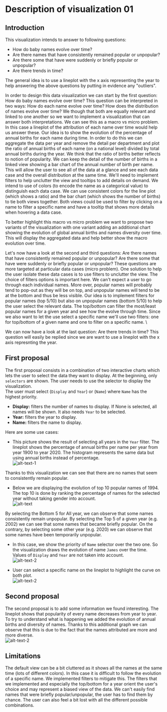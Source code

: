 # Description of visualization 01
## Introduction
This visualization intends to answer to following questions:
* How do baby names evolve over time? 
* Are there names that have consistently remained popular or unpopular? 
* Are there some that have were suddenly or briefly popular or unpopular? 
* Are there trends in time?

The general idea is to use a lineplot with the x axis representing the year to help answering the above questions by putting in evidence any "outliers".

In order to design this data visualization we can start by the first question: How do baby names evolve over time? This question can be interpreted in two ways: How do each name evolve over time? How does the distribution of names evolve over time? We though that both are equally relevant and linked to one another so we want to implement a visualization that can answer both interpretations. We can see this as a macro vs micro problem. In this case a lineplot of the attribution of each name over time would help us answer these. Our idea is to show the evolution of the percentage of annual births for each name during time. In order to do this we can aggregate the data per year and remove the detail per department and plot the ratio of annual births of each name (on a national level) divided by total annual births during the year. We think that the ratio of births better reflects to notion of popularity. We can keep the detail of the number of births in a linked view showing a bar chart of the annual number of birth per name. This will allow the user to see all of the data at a glance and see each data case and the overall distribution at the same time. We'll need to implement filters to help unclutter the view and tooltips to add details on demand. We intend to use of colors (to encode the name as a categorical value) to distinguish each data case. We can use consistent colors for the line plot (which shows a ratio) and the bar chart (which shows the number of births) to tie both views together. Both views could be used to filter by clicking on a name to filter a specific name and have a tooltip that shows more details when hovering a data case. 

To better highlight this macro vs micro problem we want to propose two variants of the visualization with one variant adding an additional chart showing the evolution of global annual births and names diversity over time. This will display the aggregated data and help better show the macro evolution over time.

Let's now have a look at the second and third questions: Are there names that have consistently remained popular or unpopular? Are there some that have were suddenly or briefly popular or unpopular? These questions are more targeted at particular data cases (micro problem). One solution to help the user isolate these data cases is to use filters to unclutter the view. The choice of filters options is important here. We can't expect a user to go through each individual names. More over, popular names will probably tend to pop-out as they will be on top, and unpopular names will tend to be at the bottom and thus be less visible. Our idea is to implement filters for popular names (top 5/10) but also on unpopular names (bottom 5/10) to help the user select the relevant data. The top/bottom can filter the most/least popular names for a given year and see how the evolve through time. Since we also want to let the use select a specific name we'll use two filters: one for top/bottom of a given name and one to filter on a specific name. \

We can now have a look at the last question: Are there trends in time? This question will easily be replied since we are want to use a lineplot with the x axis represnting the year.

## First proposal
The first proposal consists in a combination of two interactive charts which lets the user to select the data they want to display. At the beginning, only `selectors` are shown. The user needs to use the selector to display the visualization. \
The user must select (`Display` and `Year`) or (`Name`) where `Name` has the highest priority.
* **Display:** filters the number of names to display. If None is selected, all names will be shown. It also needs `Year` to be selected.
* **Year:** filters the year to display.
* **Name:** filters the name to display. 

Here are some use cases:
* This picture shows the result of selecting all years in the `Year` filter.
The lineplot shows the percentage of annual births per name per year from year 1900 to year 2020. The histogram represents the same data but using annual births instead of percentage. \
![alt-text-1](images/All_year.png "Year")

Thanks to this visualization we can see that there are no names that seem to consistently remain popular.

* Below we are displaying the evolution of top 10 popular names of 1994. The top 10 is done by ranking the percentage of names for the selected year without taking gender into account. \
![alt-text](images/top10_1994.png "1994_top10")

By selecting the Bottom 5 for All year, we can observe that some names consistently remain unpopular. By selecting the Top 5 of a given year (e.g. 2002) we can see that some names that became briefly popular. On the contrary, by selecting some other year (e.g. 2020) we can observe that some names have been temporarily unpopular.

* In this case, we show the priority of `Name` selector over the two one. So the visualization draws the evolution of name `James` over the time. Values of `Display` and `Year` are not taken into account. \
![alt-text-2](images/Name_prior_others.png "Name")


* User can select a specific name on the lineplot to highlight the curve on both plot. \
![alt-text-2](images/selection_filter.png "filter")

## Second proposal
The second proposal is to add some information we found interesting. The lineplot shows that popularity of every name decreases from year to year. To try to understand what is happening we added the evolution of annual births and diversity of names. Thanks to this additional graph we can observe that this is due to the fact that the names attributed are more and more diverse. \
![alt-text-2](images/2nd_option_bottom5_1901.png "2nd_option")

## Limitations
The default view can be a bit cluttered as it shows all the names at the same time (lots of different colors). In this case it is difficult to follow the evolution of a specific name. We implemented filters to mitigate this. The filters that we implemented and especially the top/bottom for a year orient the user's choice and may represent a biased view of the data. We can't easily find names that were briefly popular/unpopular, the user has to find them by chance. The user can also feel a bit lost with all the different possible combinations.
